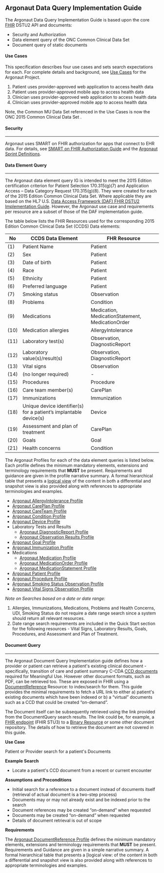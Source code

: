 ﻿
## Argonaut Data Query Implementation Guide

 The Argonaut Data Query Implementation Guide is based upon the core [FHIR] DSTU2 API and documents:

 - Security and Authorization
 - Data element query of the ONC Common Clinical Data Set
 - Document query of static documents

#### Use Cases

This specification describes four use cases and sets search expectations for each. For complete details and background, see [Use Cases] for the Argonaut Project.

1.  Patient  uses  provider-approved  web  application  to  access  health  data
2.  Patient  uses  provider-­approved  mobile  app  to  access  health  data
3.  Clinician  uses  provider­-approved  web  application  to  access  health  data
4.  Clinician  uses  provider­-approved  mobile  app  to  access  health  data

Note, the Common MU Data Set referenced in the Use Cases is now the ONC 2015 Common Clinical Data Set .

[Use Cases]: http://argonautwiki.hl7.org/images/e/ec/Argonaut_UseCasesV1-1.pdf

#### Security

-----------------------------------------------

Argonaut uses SMART on FHIR authorization for apps that connect to EHR data. For details, see [SMART on FHIR Authorization Guide] and the [Argonaut Sprint Definitions].

  [SMART on FHIR Authorization Guide]: http://fhir-docs.smarthealthit.org/argonaut-dev/authorization/
  [Argonaut Sprint Definitions]: https://github.com/argonautproject/implementation-program/wiki

#### Data Element Query

  ----------------------

  The Argonaut data element query IG is intended to meet the 2015 Edition certification criterion for Patient Selection 170.315(g)(7) and Application Access – Data Category Request 170.315(g)(8). They were created for each of the 2015 Edition Common Clinical Data Set. Where applicable they are based on the HL7 U.S. [Data Access Framework (DAF) FHIR DSTU2 Implementation Guide]. However, the Argonaut use case and requirements per resource are a subset of those of the DAF implementation guide.

  The table below lists the FHIR Resources used for the corresponding 2015 Edition Common Clinical Data Set (CCDS) Data elements:

  No| CCDS Data Element | FHR Resource
  ---|---|---|
  (1) |  Patient Name | Patient
  (2) |  Sex | Patient
  (3) |  Date of birth | Patient
  (4) |  Race | Patient
  (5) |  Ethnicity | Patient
  (6) |  Preferred language | Patient
  (7) |  Smoking status | Observation
  (8) |  Problems | Condition
  (9) |  Medications | Medication, MedicationStatement, MedicationOrder
  (10) |  Medication allergies | AllergyIntolerance
  (11) |  Laboratory test(s) | Observation, DiagnosticReport
  (12) |  Laboratory value(s)/result(s) | Observation, DiagnosticReport
  (13) |  Vital signs | Observation
  (14) |  (no longer required) | -
  (15) |  Procedures | Procedure
  (16) |  Care team member(s) | CarePlan
  (17) |  Immunizations | Immunization
  (18) |  Unique device identifier(s) for a patient’s implantable device(s) | Device
  (19) |  Assessment and plan of treatment | CarePlan
  (20) |  Goals | Goal
  (21) |  Health concerns | Condition


  The Argonaut Profiles for each of the data element queries is listed below.  Each profile defines the minimum mandatory elements, extensions and terminology requirements that **MUST** be present. Requirements and guidance are given in the profile narrative summary. A formal hierarchical table that presents a [logical view] of the content in both a differential and snapshot view is also provided along with references to appropriate terminologies and examples.

  -  [Argonaut AllergyIntolerance Profile](StructureDefinition-argo-allergyintolerance.html)
  -  [Argonaut CarePlan Profile](StructureDefinition-argo-careplan.html)
  -  [Argonaut CareTeam Profile](StructureDefinition-argo-careteam.html)
  -  [Argonaut Condition Profile](StructureDefinition-argo-condition.html)
  -  [Argonaut Device Profile](StructureDefinition-argo-device.html)
  - Laboratory Tests and Results
     -  [Argonaut DiagnosticReport Profile](StructureDefinition-argo-diagnosticreport.html)
     -  [Argonaut Observation Results Profile](StructureDefinition-argo-observationresults.html)
  -  [Argonaut Goal Profile](StructureDefinition-argo-goal.html)
  -  [Argonaut Immunization Profile](StructureDefinition-argo-immunization.html)
  - Medications
     -  [Argonaut Medication Profile](StructureDefinition-argo-medication.html)
     -  [Argonaut MedicationOrder Profile](StructureDefinition-argo-medicationorder.html)
     -  [Argonaut MedicationStatement Profile](StructureDefinition-argo-medicationstatement.html)
  -  [Argonaut Patient Profile](StructureDefinition-argo-patient.html)
  -  [Argonaut Procedure Profile](StructureDefinition-argo-procedure.html)
  -  [Argonaut Smoking Status Observation Profile](StructureDefinition-argo-smokingstatus.html)
  -  [Argonaut Vital Signs Observation Profile](StructureDefinition-argo-vitalsigns.html)

  *Note on Searches based on a date or date range:*

  1. Allergies, Immunizations, Medications, Problems and Health Concerns, UDI, Smoking Status do not require a date range search since a system should return all relevant resources.
  1. Date range search requirements are included in the Quick Start section for the following resources - Vital Signs, Laboratory Results, Goals, Procedures, and Assessment and Plan of Treatment.


#### Document Query

 ------------------

 The Argonaut Document Query Implementation guide defines how a provider or patient can retrieve a patient's existing clinical document - specifically, transition of care and patient summary C-CDA [CCD documents] required for Meaningful Use.  However other document formats, such as PDF, can be retrieved too. These are exposed in FHIR using a [DocumentReference] Resource:  to index/search for them. This guide provides the minimal requirements to fetch a URL link to either a) patient's existing documents which have been indexed or b) a “virtual” documents such as a CCD that could be created “on-demand”.

 The Document itself can be subsequently retrieved using the link provided from the DocumentQuery search results. The link could be, for example, a [FHIR endpoint] (FHIR STU3) to a [Binary Resource]  or some other document repository. The details of how to retrieve the document are not covered in this guide.

 **Use Case**

 Patient or Provider search for a patient's Documents

 **Example Search**

 -   Locate a patient's CCD document from a recent or current encounter

 **Assumptions and Preconditions**

 -   Initial search for a reference to a document instead of documents itself (retrieval of actual document is a two-step process)
 -   Documents may or may not already exist and be indexed prior to the search
 -   Document references may be created “on-demand” when requested
 -   Documents may be created “on-demand” when requested
 -   Details of document retrieval is out of scope

**Requirements**

The [Argonaut DocumentReference Profile](StructureDefinition-argo-documentreference.html) defines the minimum mandatory elements, extensions and terminology requirements that **MUST** be present.  Requirements and Guidance are given in a simple narrative summary. A formal hierarchical table
that presents a [logical view:  of the content in both a differential and snapshot view is also provided along with references to appropriate terminologies and examples.


[FHIR endpoint]: http://hl7.org/fhir/http.html
[Binary Resource]: http://hl7.org/fhir/DSTU2/binary.html
[DocumentReference]: http://hl7.org/fhir/DSTU2/documentreference.html
[CCD documents]: https://en.wikipedia.org/wiki/Continuity_of_Care_Document
[FHIR]: http://hl7.org/fhir/DSTU2/index.html
[Data Access Framework]: http://hl7.org/fhir/daf/daf.html
[logical view]: http://hl7.org/fhir/formats.html
[Data Access Framework (DAF) FHIR DSTU2 Implementation Guide]: http://hl7.org/fhir/DSTU2/daf/daf.html
